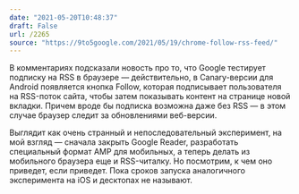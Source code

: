 ```yaml
---
date: "2021-05-20T10:48:37"
draft: False
url: /2265
source: "https://9to5google.com/2021/05/19/chrome-follow-rss-feed/"
---
```


В комментариях подсказали новость про то, что Google тестирует подписку на RSS в браузере — действительно, в Canary-версии для Android появляется кнопка Follow, которая подписывает пользователя на RSS-поток сайта, чтобы затем показывать контент на странице новой вкладки. Причем вроде бы подписка возможна даже без RSS — в этом случае браузер следит за обновлениями веб-версии.

Выглядит как очень странный и непоследовательный эксперимент, на мой взгляд — сначала закрыть Google Reader, разработать специальный формат AMP для мобильных, а теперь делать из мобильного браузера еще и RSS-читалку. Но посмотрим, к чем оно приведет, если приведет. Пока сроков запуска аналогичного эксперимента на iOS и десктопах не называют.
